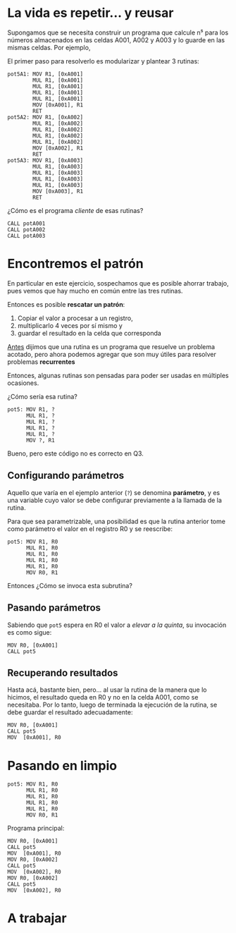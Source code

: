 # La vida es repetir... y reusar

Supongamos que se necesita construir un programa que calcule n⁵ para los números almacenados en las celdas A001, A002 y A003 y lo guarde en las mismas celdas. Por ejemplo,

El primer paso para resolverlo es modularizar y plantear 3 rutinas:


```
pot5A1: MOV R1, [0xA001]
        MUL R1, [0xA001]
        MUL R1, [0xA001]
        MUL R1, [0xA001]
        MUL R1, [0xA001]
        MOV [0xA001], R1
        RET
pot5A2: MOV R1, [0xA002]
        MUL R1, [0xA002]
        MUL R1, [0xA002]
        MUL R1, [0xA002]
        MUL R1, [0xA002]
        MOV [0xA002], R1
        RET
pot5A3: MOV R1, [0xA003]
        MUL R1, [0xA003]
        MUL R1, [0xA003]
        MUL R1, [0xA003]
        MUL R1, [0xA003]
        MOV [0xA003], R1
        RET
```


¿Cómo es el programa *cliente* de esas rutinas?

```
CALL potA001
CALL potA002
CALL potA003
```

# Encontremos el patrón

En particular en este ejercicio, sospechamos que es posible ahorrar trabajo, pues vemos que hay mucho en común entre las tres rutinas. 

Entonces es posible **rescatar un patrón**:

1. Copiar el valor a procesar a un registro,
2. multiplicarlo 4 veces por sí mismo y 
3. guardar el resultado en la celda que corresponda


[Antes](2534-ejecucion-de-programas-q3-rutinas-dividir-en-subrutinas) dijimos que una rutina es un programa que resuelve un problema acotado, pero ahora podemos agregar que son muy útiles para resolver problemas **recurrentes**

Entonces, algunas rutinas son pensadas para poder ser usadas en múltiples ocasiones. 

¿Cómo sería esa rutina? 

```
pot5: MOV R1, ?
      MUL R1, ?
      MUL R1, ?
      MUL R1, ?
      MUL R1, ?
      MOV ?, R1
```

Bueno, pero este código no es correcto en Q3. 

## Configurando parámetros

Aquello que varía en el ejemplo anterior (`?`) se denomina **parámetro**, y es una variable cuyo valor se debe configurar previamente a la llamada de la rutina. 

Para que sea parametrizable, una posibilidad es que la rutina anterior tome como parámetro el valor en el registro R0 y se reescribe:

```
pot5: MOV R1, R0
      MUL R1, R0
      MUL R1, R0
      MUL R1, R0
      MUL R1, R0
      MOV R0, R1
```

Entonces ¿Cómo se invoca esta subrutina?

## Pasando parámetros

Sabiendo que `pot5` espera en R0 el valor a *elevar a la quinta*, su invocación es como sigue:

```
MOV R0, [0xA001]
CALL pot5
```

## Recuperando resultados

Hasta acá, bastante bien, pero... al usar la rutina de la manera que lo hicimos, el resultado queda en R0 y no en la celda A001, como se necesitaba. Por lo tanto, luego de terminada la ejecución de la rutina, se debe guardar el resultado adecuadamente:

```
MOV R0, [0xA001]
CALL pot5
MOV  [0xA001], R0
```

# Pasando en limpio


```
pot5: MOV R1, R0
      MUL R1, R0
      MUL R1, R0
      MUL R1, R0
      MUL R1, R0
      MOV R0, R1
```

Programa principal:

```
MOV R0, [0xA001]
CALL pot5
MOV  [0xA001], R0
MOV R0, [0xA002]
CALL pot5
MOV  [0xA002], R0
MOV R0, [0xA002]
CALL pot5
MOV  [0xA002], R0
```


# A trabajar
